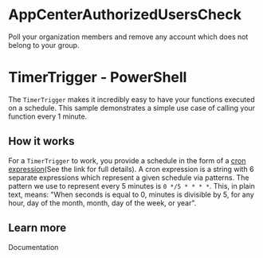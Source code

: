 # AppCenterAuthorizedUsersCheck
Poll your organization members and remove any account which does not belong to your group.

# TimerTrigger - PowerShell

The `TimerTrigger` makes it incredibly easy to have your functions executed on a schedule. This sample demonstrates a simple use case of calling your function every 1 minute.

## How it works

For a `TimerTrigger` to work, you provide a schedule in the form of a [cron expression](https://en.wikipedia.org/wiki/Cron#CRON_expression)(See the link for full details). A cron expression is a string with 6 separate expressions which represent a given schedule via patterns. The pattern we use to represent every 5 minutes is `0 */5 * * * *`. This, in plain text, means: "When seconds is equal to 0, minutes is divisible by 5, for any hour, day of the month, month, day of the week, or year".

## Learn more

<TODO> Documentation
